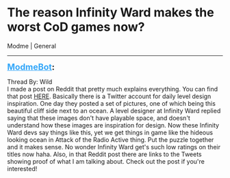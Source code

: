 # The reason Infinity Ward makes the worst CoD games now?
Modme | General

---
<strong style="font-size: 1.4em;"><span style="text-decoration: underline;text-decoration-color: #34a7f9;"><span style="color:#34a7f9;">ModmeBot</span></span>:</strong>

<p>Thread By: Wild<br />I made a post on Reddit that pretty much explains everything. You can find that post <a href="https://www.reddit.com/r/CallOfDuty/comments/6rvmsq/cod_the_reason_that_infinity_ward_has_been/">HERE</a>. Basically there is a Twitter account for daily level design inspiration. One day they posted a set of pictures, one of which being this beautiful cliff side next to an ocean. A level designer at Infinity Ward replied saying that these images don&#39;t have playable space, and doesn&#39;t understand how these images are inspiration for design. Now these Infinity Ward devs say things like this, yet we get things in game like the hideous looking ocean in Attack of the Radio Active thing. Put the puzzle together and it makes sense. No wonder Infinity Ward get&#39;s such low ratings on their titles now haha. Also, in that Reddit post there are links to the Tweets showing proof of what I am talking about. Check out the post if you&#39;re interested!</p>
